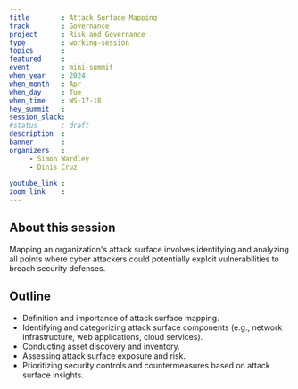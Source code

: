 ```yaml
---
title        : Attack Surface Mapping
track        : Governance
project      : Risk and Governance
type         : working-session
topics       :
featured     :
event        : mini-summit
when_year    : 2024
when_month   : Apr
when_day     : Tue
when_time    : WS-17-18
hey_summit   : 
session_slack:
#status      : draft
description  :
banner       : 
organizers   :
     - Simon Wardley
     - Dinis Cruz
     
youtube_link : 
zoom_link    : 
---
```


## About this session
 Mapping an organization's attack surface involves identifying and analyzing all points where cyber attackers could potentially exploit vulnerabilities to breach security defenses.

## Outline
- Definition and importance of attack surface mapping.
- Identifying and categorizing attack surface components (e.g., network infrastructure, web applications, cloud services).
- Conducting asset discovery and inventory.
- Assessing attack surface exposure and risk.
- Prioritizing security controls and countermeasures based on attack surface insights.
